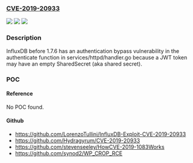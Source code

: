### [CVE-2019-20933](https://cve.mitre.org/cgi-bin/cvename.cgi?name=CVE-2019-20933)
![](https://img.shields.io/static/v1?label=Product&message=n%2Fa&color=blue)
![](https://img.shields.io/static/v1?label=Version&message=n%2Fa&color=blue)
![](https://img.shields.io/static/v1?label=Vulnerability&message=n%2Fa&color=brighgreen)

### Description

InfluxDB before 1.7.6 has an authentication bypass vulnerability in the authenticate function in services/httpd/handler.go because a JWT token may have an empty SharedSecret (aka shared secret).

### POC

#### Reference
No POC found.

#### Github
- https://github.com/LorenzoTullini/InfluxDB-Exploit-CVE-2019-20933
- https://github.com/Hydragyrum/CVE-2019-20933
- https://github.com/stevenseeley/HowCVE-2019-1083Works
- https://github.com/synod2/WP_CROP_RCE

